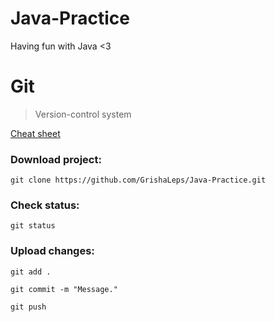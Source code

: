 # Java-Practice
Having fun with Java <3

# Git
> Version-control system

[Cheat sheet](http://overapi.com/static/cs/git-cheat-sheet.pdf)

### Download project:
```git clone https://github.com/GrishaLeps/Java-Practice.git```

### Check status:
```git status```

### Upload changes:
```git add .```

```git commit -m "Message."```

```git push```
